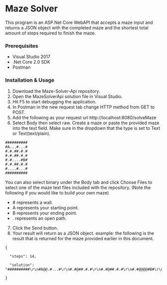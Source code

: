 # Maze Solver
This program is an ASP.Net Core WebAPI that accepts a maze input and returns a JSON object with the completed maze and the shortest total amount of steps required to finish the maze.

### Prerequisites
- Visual Studio 2017
- .Net Core 2.0 SDK
- Postman

### Installation & Usage
1. Download the Maze-Solver-Api repository.
2. Open the MazeSolverApi solution file in Visual Studio.
3. Hit F5 to start debugging the application.
4. In Postman in the new request tab change HTTP method from GET to POST.
5. Add the following as your request url http://localhost:8080/solveMaze
6. Select Body then select raw.  Create a maze or paste the provided maze into the text field.  Make sure in the dropdown that the type is set to Text or Text(text/plain).
```
##########
#A...#...#
#.#.##.#.#
#.#.##.#.#
#.#....#B#
#.#.##.#.#
#....#...#
##########
```
You can also select binary under the Body tab and click Choose Files to select one of the maze text files included with the repository.
(Note the following if you would like to build your own maze)
- \# represents a wall.
- A represents your starting point.
- B represents your ending point.
- . represents an open path.
7. Click the Send button.
8. Your result will return as a JSON object.
example: the following is the result that is returned for the maze provided earlier in this document.
```
{
    
  "steps": 14,

  "solution": "##########\r\n#A@@.#...#\r\n#.#@##.#.#\r\n#.#@##.#.#\r\n#.#@@@@#B#\r\n#.#.##@#@#\r\n#....#@@@#\r\n##########\r\n"

}
```
